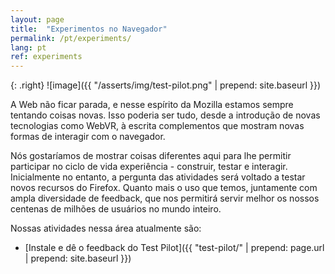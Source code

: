 ```yaml
---
layout: page
title:  "Experimentos no Navegador"
permalink: /pt/experiments/
lang: pt
ref: experiments
---
```


{: .right}
![image]({{ "/asserts/img/test-pilot.png" | prepend: site.baseurl }})

A Web não ficar parada, e nesse espírito da Mozilla estamos sempre tentando coisas novas. Isso poderia ser tudo, desde a introdução de novas tecnologias como WebVR, à escrita complementos que mostram novas formas de interagir com o navegador.

Nós gostaríamos de mostrar coisas diferentes aqui para lhe permitir participar no ciclo de vida experiência - construir, testar e interagir. Inicialmente no entanto, a pergunta das atividades será voltado a testar novos recursos do Firefox. Quanto mais o uso que temos, juntamente com ampla diversidade de feedback, que nos permitirá servir melhor os nossos centenas de milhões de usuários no mundo inteiro.

Nossas atividades nessa área atualmente são:

* [Instale e dê o feedback do Test Pilot]({{ "test-pilot/" | prepend: page.url | prepend: site.baseurl }})
